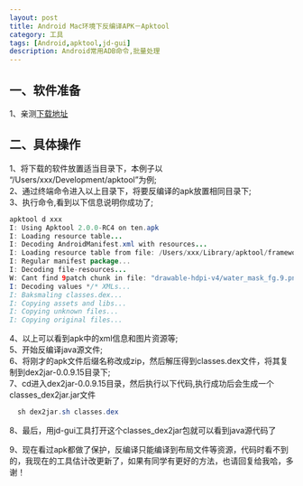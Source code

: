 ```yaml
---
layout: post
title: Android Mac环境下反编译APK－Apktool
category: 工具
tags: [Android,apktool,jd-gui]
description: Android常用ADB命令,批量处理
---
```


## 一、软件准备

1、亲测[下载地址](http://pan.baidu.com/s/1hqvvHLM)

## 二、具体操作

1、将下载的软件放置适当目录下，本例子以 “/Users/xxx/Development/apktool”为例;<br/>
2、通过终端命令进入以上目录下，将要反编译的apk放置相同目录下;<br/>
3、执行命令,看到以下信息说明你成功了;<br/>

```java
apktool d xxx
I: Using Apktool 2.0.0-RC4 on ten.apk
I: Loading resource table...
I: Decoding AndroidManifest.xml with resources...
I: Loading resource table from file: /Users/xxx/Library/apktool/framework/1.apk
I: Regular manifest package...
I: Decoding file-resources...
W: Cant find 9patch chunk in file: "drawable-hdpi-v4/water_mask_fg.9.png". Renaming it to *.png.
I: Decoding values */* XMLs...
I: Baksmaling classes.dex...
I: Copying assets and libs...
I: Copying unknown files...
I: Copying original files...
```

4、以上可以看到apk中的xml信息和图片资源等;<br/>
5、开始反编译java源文件;<br/>
6、将刚才的apk文件后缀名称改成zip，然后解压得到classes.dex文件，将其复制到dex2jar-0.0.9.15目录下;<br/>
7、cd进入dex2jar-0.0.9.15目录，然后执行以下代码,执行成功后会生成一个classes_dex2jar.jar文件<br/>

```java
  sh dex2jar.sh classes.dex
```

8、最后，用jd-gui工具打开这个classes_dex2jar包就可以看到java源代码了<br/>

9、现在看过apk都做了保护，反编译只能编译到布局文件等资源，代码时看不到的，我现在的工具估计改更新了，如果有同学有更好的方法，也请回复给我哈，多谢！<br/>

















